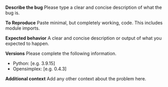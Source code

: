 
**Describe the bug**
Please type a clear and concise description of what the bug is.

**To Reproduce**
Paste minimal, but completely working, code. This includes module imports.

**Expected behavior**
A clear and concise description or output of what you expected to happen.

**Versions**
Please complete the following information.
- Python: [e.g. 3.9.15]
- Opensimplex: [e.g. 0.4.3]

**Additional context**
Add any other context about the problem here.

